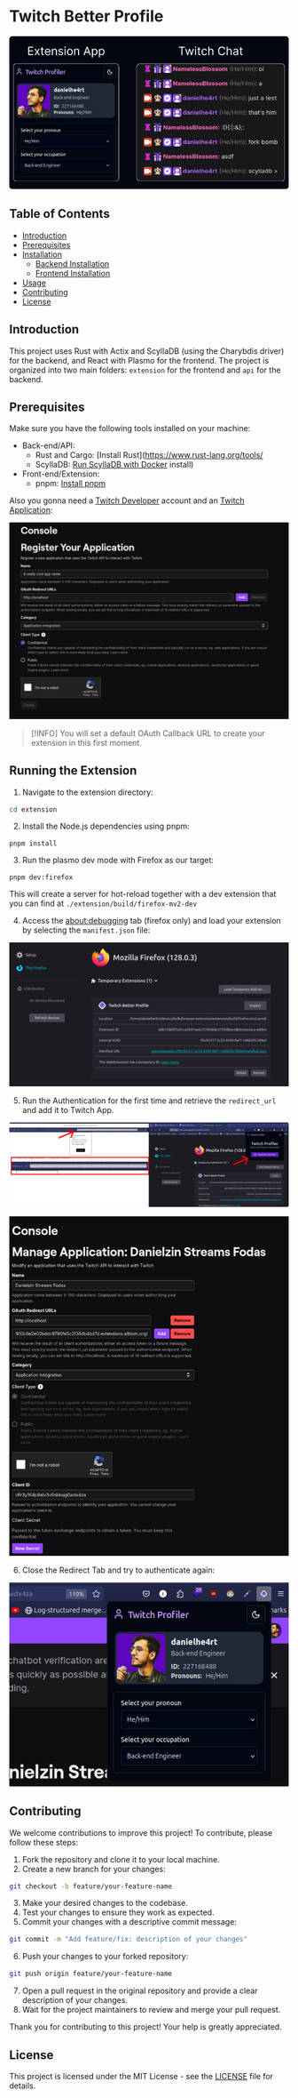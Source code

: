 # Twitch Better Profile

![App Preview](.github/images/app-base.png)

## Table of Contents
- [Introduction](#introduction)
- [Prerequisites](#prerequisites)
- [Installation](#installation)
  - [Backend Installation](#backend-installation)
  - [Frontend Installation](#frontend-installation)
- [Usage](#usage)
- [Contributing](#contributing)
- [License](#license)

## Introduction
This project uses Rust with Actix and ScyllaDB (using the Charybdis driver) for the backend, and React with Plasmo for the frontend. The project is organized into two main folders: `extension` for the frontend and `api` for the backend.


## Prerequisites
Make sure you have the following tools installed on your machine:
- Back-end/API: 
  - Rust and Cargo: [Install Rust](https://www.rust-lang.org/tools/
  - ScyllaDB: [Run ScyllaDB with Docker](https://github.com/gvieira18/ws-scylla/)
install)
- Front-end/Extension:
  - pnpm: [Install pnpm](https://pnpm.io/installation)

Also you gonna need a [Twitch Developer](https://dev.twitch.tv/) account and an [Twitch Application](https://dev.twitch.tv/console/apps/create):

![alt text](.github/images/twitch-base.png)

> [!INFO]
> You will set a default OAuth Callback URL to create your extension in this first moment.


## Running the Extension


1. Navigate to the extension directory:

```sh
cd extension
```

2. Install the Node.js dependencies using pnpm:

```
pnpm install
```

3. Run the plasmo dev mode with Firefox as our target: 

```
pnpm dev:firefox
```

This will create a server for hot-reload together with a dev extension that you can find at `./extension/build/firefox-mv2-dev`

4. Access the [about:debugging](about:debugging) tab (firefox only) and load your extension by selecting the `manifest.json` file:

![Debugging Tab at Firefox](.github/images/loading-extension.png)


5. Run the Authentication for the first time and retrieve the `redirect_url` and add it to Twitch App.

![alt text](.github/images/redirect_uri.png)

![twitch with redirect uri](.github/images/twitch_with_redirect.png)

6. Close the Redirect Tab and try to authenticate again:

![App Authenticated](.github/images/app_authenticated.png)

## Contributing 

We welcome contributions to improve this project! To contribute, please follow these steps:

1. Fork the repository and clone it to your local machine.
2. Create a new branch for your changes: 
  ```sh
  git checkout -b feature/your-feature-name
  ```
3. Make your desired changes to the codebase.
4. Test your changes to ensure they work as expected.
5. Commit your changes with a descriptive commit message:
  ```sh
  git commit -m "Add feature/fix: description of your changes"
  ```
6. Push your changes to your forked repository:
  ```sh
  git push origin feature/your-feature-name
  ```
7. Open a pull request in the original repository and provide a clear description of your changes.
8. Wait for the project maintainers to review and merge your pull request.

Thank you for contributing to this project! Your help is greatly appreciated.


## License

This project is licensed under the MIT License - see the [LICENSE](LICENSE) file for details.

